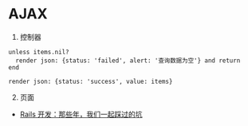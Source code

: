 # AJAX
1. 控制器
```
unless items.nil?
  render json: {status: 'failed', alert: '查询数据为空'} and return
end

render json: {status: 'success', value: items}
```

2. 页面


- [Rails 开发：那些年，我们一起踩过的坑](http://talkcool.info/?p=19)